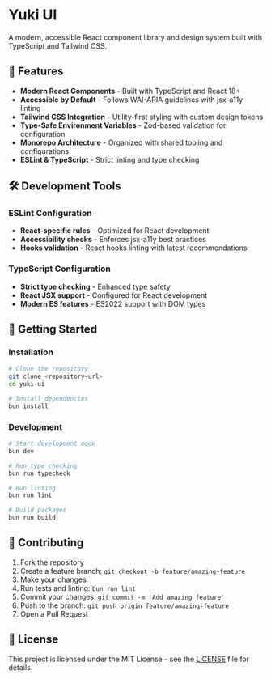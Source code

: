 # Yuki UI

A modern, accessible React component library and design system built with TypeScript and Tailwind CSS.

## 🚀 Features

- **Modern React Components** - Built with TypeScript and React 18+
- **Accessible by Default** - Follows WAI-ARIA guidelines with jsx-a11y linting
- **Tailwind CSS Integration** - Utility-first styling with custom design tokens
- **Type-Safe Environment Variables** - Zod-based validation for configuration
- **Monorepo Architecture** - Organized with shared tooling and configurations
- **ESLint & TypeScript** - Strict linting and type checking

## 🛠️ Development Tools

### ESLint Configuration

- **React-specific rules** - Optimized for React development
- **Accessibility checks** - Enforces jsx-a11y best practices
- **Hooks validation** - React hooks linting with latest recommendations

### TypeScript Configuration

- **Strict type checking** - Enhanced type safety
- **React JSX support** - Configured for React development
- **Modern ES features** - ES2022 support with DOM types

## 🚦 Getting Started

### Installation

```bash
# Clone the repository
git clone <repository-url>
cd yuki-ui

# Install dependencies
bun install
```

### Development

```bash
# Start development mode
bun dev

# Run type checking
bun run typecheck

# Run linting
bun run lint

# Build packages
bun run build
```

## 🤝 Contributing

1. Fork the repository
2. Create a feature branch: `git checkout -b feature/amazing-feature`
3. Make your changes
4. Run tests and linting: `bun run lint`
5. Commit your changes: `git commit -m 'Add amazing feature'`
6. Push to the branch: `git push origin feature/amazing-feature`
7. Open a Pull Request

## 📄 License

This project is licensed under the MIT License - see the [LICENSE](LICENSE) file for details.
